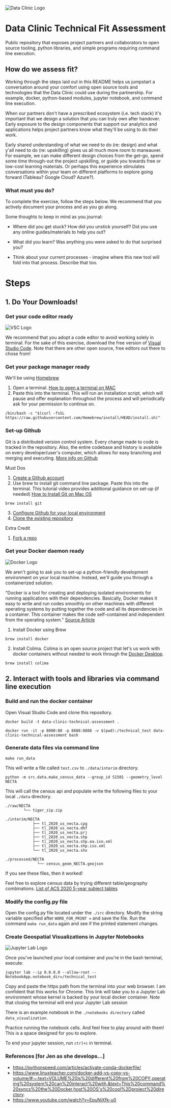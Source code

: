 ![Data Clinic Logo](site-logo.png)

# Data Clinic Technical Fit Assessment

Public repository that exposes project partners and collaborators to open source tooling, python libraries, and simple programs requiring command line execution.


## How do we assess fit?

Working through the steps laid out in this README helps us jumpstart a conversation around your comfort using open source tools and technologies that the Data Clinic could use during the partnership. For example, docker, python-based modules, jupyter notebook, and command line execution. 


When our partners don't have a prescribed ecosystem (i.e. tech stack) it's important that we design a solution that you can truly own after handover. Early exposure to the design components that support our analytics and applications helps project partners know what they'll be using to do their work.

Early shared understanding of what we need to do (re: design) and what y'all need to do (re: upskilling) gives us all much more room to maneauver. For example, we can make different design choices from the get-go, spend some time through-out the project upskilling, or guide you towards free or low-cost learning materials. Or perhaps this experience stimulates conversations within your team on different platforms to explore going forward (Tableau? Google Cloud? Azure?).

### What must you do?

To complete the exercise, follow the steps below. We recommend that you actively document your process and as you go along.

Some thoughts to keep in mind as you journal:

- Where did you get stuck? How did you unstick yourself? Did you use any online guides/materials to help you out?

- What did you learn? Was anything you were asked to do that surprised you?

- Think about your current processes - imagine where this new tool will fold into that process. Describe that too.


# Steps

## 1. Do Your Downloads!

### Get your code editor ready

![VSC Logo](vsc-logo.png)

We recommend that you adopt a code editor to avoid working solely in terminal. For the sake of this exercise, download the free version of [Visual Studio Code](https://code.visualstudio.com/). Note that there are other open source, free editors out there to chose from!

### Get your package manager ready

We'll be using [Homebrew](https://brew.sh/)

1. Open a terminal. [How to open a terminal on MAC](https://www.howtogeek.com/682770/how-to-open-the-terminal-on-a-mac/)
2. Paste this into the terminal. This will run an installation script, which will pause and offer explanation throughout the process and will periodically ask for your permission to continue on.
```
/bin/bash -c "$(curl -fsSL https://raw.githubusercontent.com/Homebrew/install/HEAD/install.sh)"
```

### Set-up Github

Git is a distributed version control system. Every change made to code is tracked in the repository. Also, the entire codebase and history is available on every developer/user's computer, which allows for easy branching and merging and executing. [More info on Github](https://www.simplilearn.com/tutorials/git-tutorial/what-is-github)

Must Dos
1. [Create a Github account](https://docs.github.com/en/get-started/signing-up-for-github/signing-up-for-a-new-github-account)
2. Use brew to install git command line package. Paste this into the terminal. This tutorial video provides additional guidance on set-up (if needed) [How to Install Git on Mac OS](https://www.youtube.com/watch?v=UTon_5ouqTM)
```
brew install git
```
3. [Configure Github for your local environment](https://docs.github.com/en/get-started/quickstart/set-up-git)
4. [Clone the existing repository](https://git-scm.com/book/en/v2/Git-Basics-Getting-a-Git-Repository)

Extra Credit
1. [Fork a repo](https://docs.github.com/en/get-started/quickstart/fork-a-repo)

### Get your Docker daemon ready

![Docker Logo](docker-logo.png)

We aren't going to ask you to set-up a python-friendly development environment on your local machine. Instead, we'll guide you through a containerized solution.
 
"Docker is a tool for creating and deploying isolated environments for running applications with their dependencies. Basically, Docker makes it easy to write and run codes smoothly on other machines with different operating systems by putting together the code and all its dependencies in a container. This container makes the code self-contained and independent from the operating system." [Source Article](https://medium.com/analytics-vidhya/docker-for-data-science-442299c5203c)


1. Install Docker using Brew

```
brew install docker
```

2. Install Colima. Colima is an open source project that let's us work with docker containers without needed to work through the [Docker Desktop](https://www.docker.com/products/docker-desktop/). 
```
brew install colima
```

## 2. Interact with tools and libraries via command line execution

### Build and run the docker container

Open Visual Studio Code and clone this repository.

```
docker build -t data-clinic-technical-assessment .
```
```
docker run -it -p 8000:80 -p 8888:8888 -v $(pwd):/technical_test data-clinic-technical-assessment bash
```

### Generate data files via command line

```
make run_data
```
This will write a file called `test.csv` to `./data/interim` directory.

```
python -m src.data.make_census_data --group_id S1501 --geometry_level NECTA
```
This will call the census api and populate write the following files to your local `./data` directory.

```
./raw/NECTA
        └── tiger_zip.zip

./interim/NECTA
            ├── tl_2020_us_necta.cpg
            ├── tl_2020_us_necta.dbf
            ├── tl_2020_us_necta.prj
            ├── tl_2020_us_necta.shp
            ├── tl_2020_us_necta.shp.ea.iso.xml
            ├── tl_2020_us_necta.shp.iso.xml
            └── tl_2020_us_necta.shx

./processed/NECTA
              └── census_geom_NECTA.geojson
```

If you see these files, then it worked!

Feel free to explore census data by trying different table/geography combinations.
[List of ACS 2020 5-year subject tables](https://www.census.gov/acs/www/data/data-tables-and-tools/subject-tables/)

### Modify the config.py file

Open the config.py file located under the `./src` directory. Modify the string variable specified after `WORD_FOR_PRINT =` and save the file. Run the command `make run_data` again and see if the printed statement changes.

### Create Geospatial Visualizations in Jupyter Notebooks

![Jupyter Lab Logo](jupyter-lab-logo.png)


Once you've launched your local container and you're in the bash terminal, execute:

```
jupyter lab --ip 0.0.0.0 --allow-root --NotebookApp.notebook_dir=/technical_test
```

Copy and paste the https path from the terminal into your web browser. I am confident that this works for Chrome. This link will take you to a Jupyter Lab environment whose kernel is backed by your local docker container. Note that closing the terminal will end your Jupyter Lab session

There is an example notebook in the `./notebooks directory` called `data_visualization`.

Practice running the notebook cells. And feel free to play around with them! This is a space designed for you to explore.

To end your jupyter session, run `ctrl+c` in terminal.

### References [for Jen as she develops...]

- https://pythonspeed.com/articles/activate-conda-dockerfile/
- https://www.linuxteacher.com/docker-add-vs-copy-vs-volume/#:~:text=VOLUME%20is%20different%20from%20COPY,operating%20system%20can%20interact%20with.&text=This%20command%20syncs%20the%20Docker,host%20OS's%20cool%2Dproject%20directory.
- https://www.youtube.com/watch?v=EpuNiXfk-u0
